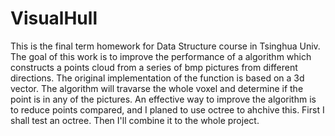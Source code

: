 # VisualHull
This is the final term homework for Data Structure course in Tsinghua Univ.
The goal of this work is to improve the performance of a algorithm which constructs a points cloud from a series of bmp pictures from different directions.
The original implementation of the function is based on a 3d vector. The algorithm will travarse the whole voxel and determine if the point is in any of the pictures. An effective way to improve the algorithm is to reduce points compared, and I planed to use octree to ahchive this.
First I shall test an octree. Then I'll combine it to the whole project.
